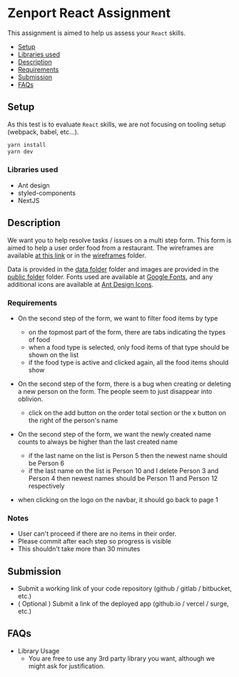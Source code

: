 # Zenport React Assignment

This assignment is aimed to help us assess your `React` skills.

<!-- toc -->

- [Setup](#setup)
- [Libraries used](#libraries-used)
- [Description](#description)
- [Requirements](#requirements)
- [Submission](#submission)
- [FAQs](#faqs)

<!-- tocstop -->

## Setup

As this test is to evaluate `React` skills, we are not focusing on tooling setup (webpack, babel, etc...).

```bash
yarn install
yarn dev
```

### Libraries used

- Ant design
- styled-components
- NextJS

## Description

We want you to help resolve tasks / issues on a multi step form. This form is aimed to help a user order food from a restaurant. The wireframes are available [at this link](https://www.figma.com/file/RsvCqxq86NkWDfW01G6gYa/Coding-Challenge?node-id=1%3A2) or in the [wireframes](https://github.com/zenportinc/frontend-react-challenge/tree/master/wireframes) folder.

Data is provided in the [data folder](https://github.com/zenportinc/frontend-react-challenge/tree/master/src/modules/ZenportEats/data) folder and images are provided in the [public folder](https://github.com/zenportinc/frontend-react-challenge/tree/master/public) folder. Fonts used are available at [Google Fonts](https://fonts.google.com/), and any additional icons are available at [Ant Design Icons](https://ant.design/components/icon/).

### Requirements

- On the second step of the form, we want to filter food items by type

  - on the topmost part of the form, there are tabs indicating the types of food
  - when a food type is selected, only food items of that type should be shown on the list
  - if the food type is active and clicked again, all the food items should show

- On the second step of the form, there is a bug when creating or deleting a new person on the form. The people seem to just disappear into oblivion.
  - click on the add button on the order total section or the x button on the right of the person's name
- On the second step of the form, we want the newly created name counts to always be higher than the last created name
  - if the last name on the list is Person 5 then the newest name should be Person 6
  - if the last name on the list is Person 10 and I delete Person 3 and Person 4 then newest names should be Person 11 and Person 12 respectively
- when clicking on the logo on the navbar, it should go back to page 1

### Notes

- User can't proceed if there are no items in their order.
- Please commit after each step so progress is visible
- This shouldn't take more than 30 minutes

## Submission

- Submit a working link of your code repository (github / gitlab / bitbucket, etc.)
- ( Optional ) Submit a link of the deployed app (github.io / vercel / surge, etc.)

## FAQs

- Library Usage
  - You are free to use any 3rd party library you want, although we might ask for justification.
